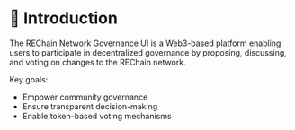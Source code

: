 # 📘 Introduction

The REChain Network Governance UI is a Web3-based platform enabling users to participate in decentralized governance by proposing, discussing, and voting on changes to the REChain network.

Key goals:
- Empower community governance
- Ensure transparent decision-making
- Enable token-based voting mechanisms